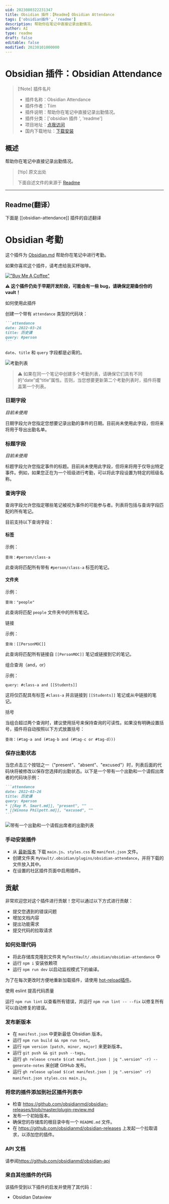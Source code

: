 ```yaml
---
uid: 2023080322231347
title: Obsidian 插件：【Readme】Obsidian Attendance
tags: ['obsidian插件', 'readme']
description: 帮助你在笔记中直接记录出勤情况。
author: AI
type: readme
draft: false
editable: false
modified: 20230101000000
---
```


# Obsidian 插件：Obsidian Attendance

> [!Note] 插件名片
> - 插件名称：Obsidian Attendance
> - 插件作者：Tiim
> - 插件说明：帮助你在笔记中直接记录出勤情况。
> - 插件分类：['obsidian 插件 ', 'readme']
> - 项目地址：[点我访问](https://github.com/Tiim/obsidian-attendance)
> - 国内下载地址：[下载安装](https://pkmer.cn/products/plugin/pluginMarket/?obsidian-attendance)

## 概述

帮助你在笔记中直接记录出勤情况。

> [!tip] 原文出处
>
>下面自述文件的来源于 [Readme](https://ghproxy.net/https://raw.githubusercontent.com/Tiim/obsidian-attendance/master/README.md)
>

---

## Readme(翻译）

下面是 [[obsidian-attendance]] 插件的自述翻译

# Obsidian 考勤

这个插件为 [Obsidian.md](https://obsidian.md/) 帮助你在笔记中进行考勤。

如果你喜欢这个插件，请考虑给我买杯咖啡。

[!["Buy Me A Coffee"](https://www.buymeacoffee.com/assets/img/custom_images/orange_img.png)](https://www.buymeacoffee.com/Tiim)

**⚠ 这个插件仍处于早期开发阶段，可能会有一些 bug，请确保定期备份你的 vault！**

如何使用此插件

创建一个带有 `attendance` 类型的代码块：

````markdown
```attendance
date: 2022-03-26
title: 历史课
query: #person
```
````

`date`、`title` 和 `query` 字段都是必需的。

![考勤列表](misc/images/screenshot-1.png)

> ⚠ 如果在同一个笔记中创建多个考勤列表，请确保它们具有不同的“date”或“title”属性。否则，当您想要更新第二个考勤列表时，插件将覆盖第一个列表。

### 日期字段

*目前未使用*

日期字段允许您指定您想要记录出勤的事件的日期。目前尚未使用此字段，但将来将用于导出出勤名单。

### 标题字段

*目前未使用*

标题字段允许您指定事件的标题。目前尚未使用此字段，但将来将用于仅导出特定事件。例如，如果您正在为一个班级进行考勤，可以将此字段设置为特定的班级名称。

### 查询字段

查询字段允许您指定哪些笔记被视为事件的可能参与者。列表将包括与查询字段匹配的所有笔记。

目前支持以下查询字段：

#### 标签

示例：

```
查询：#person/class-a
```

此查询将匹配所有带有 `#person/class-a` 标签的笔记。

#### 文件夹

示例：

```
查询："people"
```

此查询将匹配 `people` 文件夹中的所有笔记。

链接

示例：

```
查询：[[PersonMOC]]
```

此查询将匹配所有链接自 `[[PersonMOC]]` 笔记或链接到它的笔记。

组合查询（and，or）

示例：

```
query: #class-a and [[Students]]
```

这将仅匹配具有标签 `#class-a` 并且链接到 `[[Students]]` 笔记或从中链接的笔记。

括号

当组合超过两个查询时，建议使用括号来保持查询的可读性。如果没有明确设置括号，插件将自动按照以下方式放置括号：

```
查询：(#tag-a and (#tag-b and (#tag-c or #tag-d)))
```

### 保存出勤状态

当您点击三个按钮之一（"present"、"absent"、"excused"）时，列表后面的代码块将被修改以保存您选择的出勤状态。以下是一个带有一个出勤和一个请假出席者的代码块示例：

````markdown
```attendance
date: 2022-03-26
title: 历史课
query: #person
* [[Ray M. Smart.md]], "present", ""
* [[Winona Philpott.md]], "excused", ""
```
````

![带有一个出勤和一个请假出席者的出勤列表](misc/images/screenshot-2.png)

### 手动安装插件

* 从 [最新版本](https://github.com/Tiim/obsidian-attendance/releases/latest) 下载 `main.js`、`styles.css` 和 `manifest.json` 文件。
* 创建文件夹 `MyVault/.obsidian/plugins/obsidian-attendance`，并将下载的文件放入其中。
* 在设置的社区插件页面中启用插件。

## 贡献

非常欢迎您对这个插件进行贡献！您可以通过以下方式进行贡献：

* 提交您遇到的错误问题
* 增加文档内容
* 提出功能需求
* 提交代码的拉取请求

### 如何处理代码

- 将此存储库克隆到文件夹 `MyTestVault/.obsidian/obsidian-attendance` 中
- 运行 `npm i` 安装依赖项
- 运行 `npm run dev` 以启动监视模式下的编译。

为了在每次更改时方便地重新加载插件，请使用 [hot-reload插件](https://github.com/pjeby/hot-reload)。

使用 eslint 提高代码质量

运行 `npm run lint` 以查看所有错误，并运行 `npm run lint -- --fix` 以修复所有可以自动修复的错误。

### 发布新版本

- 在 `manifest.json` 中更新最低 Obsidian 版本。
- 运行 `npm run build && npm run test`。
- 运行 `npm version [patch, minor, major]` 来更新版本。
- 运行 `git push && git push --tags`。
- 运行 `gh release create $(cat manifest.json | jq ".version" -r) --generate-notes` 来创建 GitHub 发布。
- 运行 `gh release upload $(cat manifest.json | jq ".version" -r) manifest.json styles.css main.js`。

### 将您的插件添加到社区插件列表中

- 检查 <https://github.com/obsidianmd/obsidian-releases/blob/master/plugin-review.md>
- 发布一个初始版本。
- 确保您的存储库的根目录中有一个 `README.md` 文件。
- 在 <https://github.com/obsidianmd/obsidian-releases> 上发起一个拉取请求，以添加您的插件。

### API 文档

请参阅<https://github.com/obsidianmd/obsidian-api>

### 来自其他插件的代码

该插件受到以下插件的启发并使用了其代码：

* Obsidian Dataview
